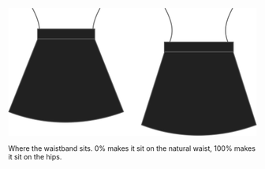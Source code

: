 
![Position de ceinture](waistbandposition.svg)

Where the waistband sits. 0% makes it sit on the natural waist, 100% makes it sit on the hips.
